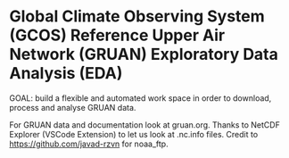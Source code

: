 # Global Climate Observing System (GCOS) Reference Upper Air Network (GRUAN) Exploratory Data Analysis (EDA)

GOAL: build a flexible and automated work space in order to download, process and analyse GRUAN data.

For GRUAN data and documentation look at gruan.org.
Thanks to NetCDF Explorer (VSCode Extension) to let us look at .nc.info files.
Credit to https://github.com/javad-rzvn for noaa_ftp.